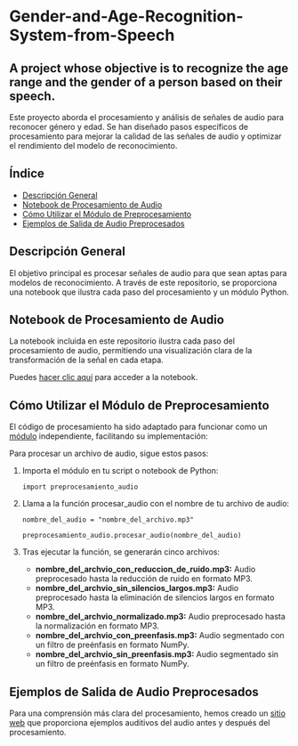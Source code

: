 # Gender-and-Age-Recognition-System-from-Speech
## A project whose objective is to recognize the age range and the gender of a person based on their speech.

Este proyecto aborda el procesamiento y análisis de señales de audio para reconocer género y edad. Se han diseñado pasos específicos de procesamiento para mejorar la calidad de las señales de audio y optimizar el rendimiento del modelo de reconocimiento.

## Índice
- [Descripción General](#descripción-general)
- [Notebook de Procesamiento de Audio](#notebook-de-procesamiento-de-audio)
- [Cómo Utilizar el Módulo de Preprocesamiento](#cómo-utilizar-el-módulo-de-preprocesamiento)
- [Ejemplos de Salida de Audio Preprocesados](#ejemplos-de-salida-de-audio-preprocesados)

## Descripción General

El objetivo principal es procesar señales de audio para que sean aptas para modelos de reconocimiento. A través de este repositorio, se proporciona una notebook que ilustra cada paso del procesamiento y un módulo Python.

## Notebook de Procesamiento de Audio

La notebook incluida en este repositorio ilustra cada paso del procesamiento de audio, permitiendo una visualización clara de la transformación de la señal en cada etapa. 

Puedes [hacer clic aquí](https://github.com/JazminPS/Gender-and-Age-Recognition-System-from-Speech/blob/main/Preprocesamiento.ipynb) para acceder a la notebook.

## Cómo Utilizar el Módulo de Preprocesamiento

El código de procesamiento ha sido adaptado para funcionar como un [módulo](https://github.com/JazminPS/Gender-and-Age-Recognition-System-from-Speech/blob/main/preprocesamiento_audio.py) independiente, facilitando su implementación:

Para procesar un archivo de audio, sigue estos pasos:

1. Importa el módulo en tu script o notebook de Python:

   ```import preprocesamiento_audio```

2. Llama a la función procesar_audio con el nombre de tu archivo de audio:

    ```nombre_del_audio = "nombre_del_archivo.mp3" ```

    ```preprocesamiento_audio.procesar_audio(nombre_del_audio)```

3. Tras ejecutar la función, se generarán cinco archivos:

    - **nombre_del_archvio_con_reduccion_de_ruido.mp3:** Audio preprocesado hasta la reducción de ruido en formato MP3.
    - **nombre_del_archvio_sin_silencios_largos.mp3:** Audio preprocesado hasta la eliminación de silencios largos en formato MP3.
    - **nombre_del_archvio_normalizado.mp3:** Audio preprocesado hasta la normalización en formato MP3.
    - **nombre_del_archvio_con_preenfasis.mp3:** Audio segmentado con un filtro de preénfasis en formato NumPy.
    - **nombre_del_archvio_sin_preenfasis.mp3:** Audio segmentado sin un filtro de preénfasis en formato NumPy.

## Ejemplos de Salida de Audio Preprocesados
Para una comprensión más clara del procesamiento, hemos creado un [sitio web](https://jazminps.github.io/Gender-and-Age-Recognition-System-from-Speech/) que proporciona ejemplos auditivos del audio antes y después del procesamiento.